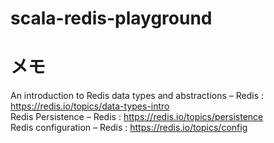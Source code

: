 # scala-redis-playground

# メモ

An introduction to Redis data types and abstractions – Redis : https://redis.io/topics/data-types-intro  
Redis Persistence – Redis : https://redis.io/topics/persistence  
Redis configuration – Redis : https://redis.io/topics/config  
